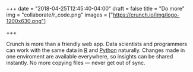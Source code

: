 +++
date = "2018-04-25T12:45:40-04:00"
draft = false
title = "Do more"
img = "collaborate/r_code.png"
images = ["https://crunch.io/img/logo-1200x630.png"]


+++

Crunch is more than a friendly web app. Data scientists and programmers can work with the same data in [R](/r/) and [Python](https://github.com/Crunch-io?utf8=✓&q=&type=source&language=python) naturally. Changes made in one enviroment are available everywhere, so insights can be shared instantly. No more copying files — never get out of sync.
